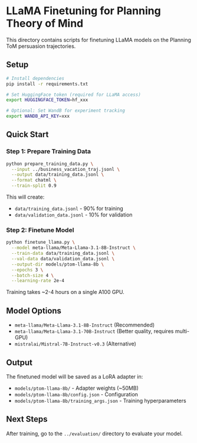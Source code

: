 # LLaMA Finetuning for Planning Theory of Mind

This directory contains scripts for finetuning LLaMA models on the Planning ToM persuasion trajectories.

## Setup

```bash
# Install dependencies
pip install -r requirements.txt

# Set HuggingFace token (required for LLaMA access)
export HUGGINGFACE_TOKEN=hf_xxx

# Optional: Set WandB for experiment tracking
export WANDB_API_KEY=xxx
```

## Quick Start

### Step 1: Prepare Training Data
```bash
python prepare_training_data.py \
  --input ../business_vacation_traj.jsonl \
  --output data/training_data.jsonl \
  --format chatml \
  --train-split 0.9
```

This will create:
- `data/training_data.jsonl` - 90% for training
- `data/validation_data.jsonl` - 10% for validation

### Step 2: Finetune Model
```bash
python finetune_llama.py \
  --model meta-llama/Meta-Llama-3.1-8B-Instruct \
  --train-data data/training_data.jsonl \
  --val-data data/validation_data.jsonl \
  --output-dir models/ptom-llama-8b \
  --epochs 3 \
  --batch-size 4 \
  --learning-rate 2e-4
```

Training takes ~2-4 hours on a single A100 GPU.

## Model Options

- `meta-llama/Meta-Llama-3.1-8B-Instruct` (Recommended)
- `meta-llama/Meta-Llama-3.1-70B-Instruct` (Better quality, requires multi-GPU)
- `mistralai/Mistral-7B-Instruct-v0.3` (Alternative)

## Output

The finetuned model will be saved as a LoRA adapter in:
- `models/ptom-llama-8b/` - Adapter weights (~50MB)
- `models/ptom-llama-8b/config.json` - Configuration
- `models/ptom-llama-8b/training_args.json` - Training hyperparameters

## Next Steps

After training, go to the `../evaluation/` directory to evaluate your model.
